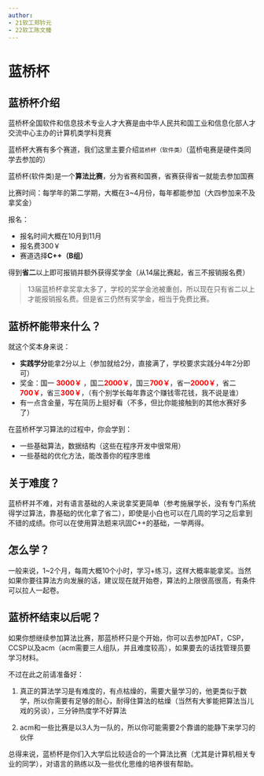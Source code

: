 ```yaml
---
author: 
- 21软工郑钤元
- 22软工陈文臻
---
```

# 蓝桥杯
## 蓝桥杯介绍
蓝桥杯全国软件和信息技术专业人才大赛是由中华人民共和国工业和信息化部人才交流中心主办的计算机类学科竞赛

蓝桥杯大赛有多个赛道，我们这里主要介绍`蓝桥杯（软件类）`（蓝桥电赛是硬件类同学去参加的）

蓝桥杯(软件类)是一个**算法比赛**，分为省赛和国赛，省赛获得省一就能去参加国赛

比赛时间：每学年的第二学期，大概在3~4月份，每年都能参加（大四参加来不及拿奖金）

报名：

- 报名时间大概在10月到11月
- 报名费300￥
- 赛道选择**C++（B组）**
  
得到**省二**以上即可报销并额外获得奖学金（从14届比赛起，省三不报销报名费）

> 13届蓝桥杯拿奖拿太多了，学校的奖学金池被重创，所以现在只有省二以上才能报销报名费。但是省三仍然有奖学金，相当于免费比赛。

## 蓝桥杯能带来什么？

就这个奖本身来说：
- **实践学分**能拿2分以上（参加就给2分，直接满了，学校要求实践分4年2分即可） 
- 奖金：国一 <b style="color:red">3000￥</b> ，国二<b style="color:red">2000￥</b>，国三<b style="color:red">700￥</b>，省一<b style="color:red">2000￥</b>，省二<b style="color:red">700￥</b>，省三<b style="color:red">300￥</b>，（有个别学长每年靠这个赚钱零花钱，我不说是谁） 
- 有一点含金量，写在简历上挺好看（不多，但比你能接触到的其他水赛好多了） 

在蓝桥杯学习算法的过程中，你会学到：
- 一些基础算法，数据结构（这些在程序开发中很常用） 
- 一些基础的优化方法，能改善你的程序思维

## 关于难度？

蓝桥杯并不难，对有语言基础的人来说拿奖更简单（参考施展学长，没有专门系统得学过算法，靠基础的优化拿了省二），即使是小白也可以在几周的学习之后拿到不错的成绩。你可以在使用算法题来巩固C++的基础，一举两得。


## 怎么学？
一般来说，1~2个月，每周大概10个小时，学习+练习，这样大概率能拿奖。当然如果你要往算法方向发展的话，建议现在就开始卷，算法的上限很高很高，有条件可以拉人一起卷。


## 蓝桥杯结束以后呢？
如果你想继续参加算法比赛，那蓝桥杯只是个开始，你可以去参加PAT，CSP，CCSP以及acm（acm需要三人组队，并且难度较高），如果要去的话找管理员要学习材料。

不过在此之前请准备好：
1. 真正的算法学习是有难度的，有点枯燥的，需要大量学习的，他更类似于数学，所以你需要有足够的耐心，耐得住算法的枯燥（当然有大爹能把算法当儿戏的另谈），三分钟热度学不好算法

2. acm和一些比赛是以3人为一队的，所以你可能需要2个靠谱的能静下来学习的伙伴 

总得来说，蓝桥杯是你们入大学后比较适合的一个算法比赛（尤其是计算机相关专业的同学），对语言的熟练以及一些优化思维的培养很有帮助。